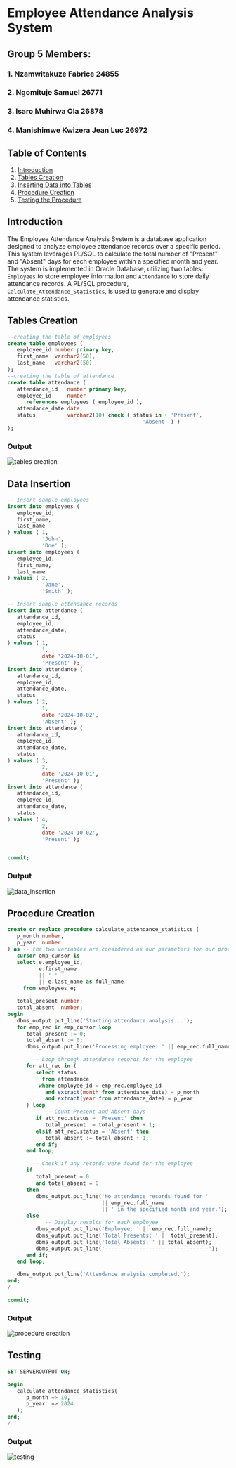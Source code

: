 # Employee Attendance Analysis System
## Group 5 Members:
### 1. Nzamwitakuze Fabrice 24855
### 2. Ngomituje Samuel 26771
### 3. Isaro Muhirwa Ola 26878
### 4. Manishimwe Kwizera Jean Luc 26972 


## Table of Contents
1. [Introduction](#introduction)
2. [Tables Creation](#tables-creation)
3. [Inserting Data into Tables](#inserting-data-into-tables)
4. [Procedure Creation](#procedure-creation)
5. [Testing the Procedure](#testing-the-procedure)

## Introduction

The Employee Attendance Analysis System is a database application designed to analyze employee attendance records over a specific period. This system leverages PL/SQL to calculate the total number of "Present" and "Absent" days for each employee within a specified month and year. The system is implemented in Oracle Database, utilizing two tables: `Employees` to store employee information and `Attendance` to store daily attendance records. A PL/SQL procedure, `Calculate_Attendance_Statistics`, is used to generate and display attendance statistics.

## Tables Creation

```sql
--creating the table of employees 
create table employees (
   employee_id number primary key,
   first_name  varchar2(50),
   last_name   varchar2(50)
);
--creating the table of attendance
create table attendance (
   attendance_id   number primary key,
   employee_id     number
      references employees ( employee_id ),
   attendance_date date,
   status          varchar2(10) check ( status in ( 'Present',
                                           'Absent' ) )
);
```
### Output

![tables creation](https://github.com/user-attachments/assets/e6da835a-fe8f-4830-a38e-b271358b6ba5)

## Data Insertion
```sql
-- Insert sample employees
insert into employees (
   employee_id,
   first_name,
   last_name
) values ( 1,
           'John',
           'Doe' );
insert into employees (
   employee_id,
   first_name,
   last_name
) values ( 2,
           'Jane',
           'Smith' );

-- Insert sample attendance records
insert into attendance (
   attendance_id,
   employee_id,
   attendance_date,
   status
) values ( 1,
           1,
           date '2024-10-01',
           'Present' );
insert into attendance (
   attendance_id,
   employee_id,
   attendance_date,
   status
) values ( 2,
           1,
           date '2024-10-02',
           'Absent' );
insert into attendance (
   attendance_id,
   employee_id,
   attendance_date,
   status
) values ( 3,
           2,
           date '2024-10-01',
           'Present' );
insert into attendance (
   attendance_id,
   employee_id,
   attendance_date,
   status
) values ( 4,
           2,
           date '2024-10-02',
           'Present' );


commit;
```
### Output

![data_insertion](https://github.com/user-attachments/assets/6207264b-ed7a-46ec-98a9-7f16e24cb091)

## Procedure Creation
```sql
create or replace procedure calculate_attendance_statistics (
   p_month number,
   p_year  number
) as -- the two variables are considered as our parameters for our procedure
   cursor emp_cursor is
   select e.employee_id,
          e.first_name
          || ' '
          || e.last_name as full_name
     from employees e;

   total_present number;
   total_absent  number;
begin
   dbms_output.put_line('Starting attendance analysis...');
   for emp_rec in emp_cursor loop
      total_present := 0;
      total_absent := 0;
      dbms_output.put_line('Processing employee: ' || emp_rec.full_name);

        -- Loop through attendance records for the employee
      for att_rec in (
         select status
           from attendance
          where employee_id = emp_rec.employee_id
            and extract(month from attendance_date) = p_month
            and extract(year from attendance_date) = p_year
      ) loop
            -- Count Present and Absent days
         if att_rec.status = 'Present' then
            total_present := total_present + 1;
         elsif att_rec.status = 'Absent' then
            total_absent := total_absent + 1;
         end if;
      end loop;

        -- Check if any records were found for the employee
      if
         total_present = 0
         and total_absent = 0
      then
         dbms_output.put_line('No attendance records found for '
                              || emp_rec.full_name
                              || ' in the specified month and year.');
      else
            -- Display results for each employee
         dbms_output.put_line('Employee: ' || emp_rec.full_name);
         dbms_output.put_line('Total Presents: ' || total_present);
         dbms_output.put_line('Total Absents: ' || total_absent);
         dbms_output.put_line('---------------------------------');
      end if;
   end loop;

   dbms_output.put_line('Attendance analysis completed.');
end;
/

commit;
```
### Output

![procedure creation](https://github.com/user-attachments/assets/b310fc3b-6358-4412-8513-4a94c9f306f9)


## Testing
```sql
SET SERVEROUTPUT ON;

begin
   calculate_attendance_statistics(
      p_month => 10,
      p_year  => 2024
   );
end;
/
```

### Output

![testing](https://github.com/user-attachments/assets/d80691e9-b3b2-4f09-9472-2eeff3ffbb66)

